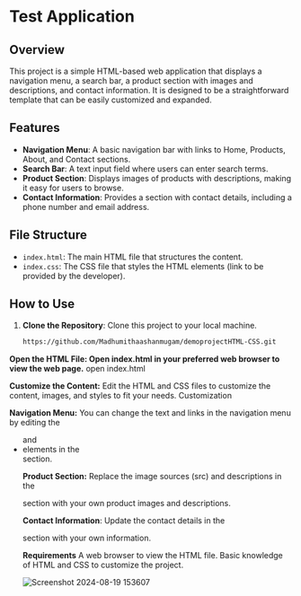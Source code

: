 # Test Application

## Overview
This project is a simple HTML-based web application that displays a navigation menu, a search bar, a product section with images and descriptions, and contact information. It is designed to be a straightforward template that can be easily customized and expanded.

## Features
- **Navigation Menu**: A basic navigation bar with links to Home, Products, About, and Contact sections.
- **Search Bar**: A text input field where users can enter search terms.
- **Product Section**: Displays images of products with descriptions, making it easy for users to browse.
- **Contact Information**: Provides a section with contact details, including a phone number and email address.

## File Structure
- `index.html`: The main HTML file that structures the content.
- `index.css`: The CSS file that styles the HTML elements (link to be provided by the developer).

## How to Use
1. **Clone the Repository**: Clone this project to your local machine.
   ```bash
   https://github.com/Madhumithaashanmugam/demoprojectHTML-CSS.git
   
**Open the HTML File: Open index.html in your preferred web browser to view the web page.**
open index.html

**Customize the Content:** Edit the HTML and CSS files to customize the content, images, and styles to fit your needs.
Customization

**Navigation Menu:** You can change the text and links in the navigation menu by editing the <ul> and <li> elements in the <nav> section.

**Product Section:** Replace the image sources (src) and descriptions in the <div class="image"> section with your own product images and descriptions.

**Contact Information**: Update the contact details in the <div class="contact"> section with your own information.

**Requirements**
A web browser to view the HTML file.
Basic knowledge of HTML and CSS to customize the project.

![Screenshot 2024-08-19 153607](https://github.com/user-attachments/assets/ffdf1aa6-8c09-4058-bcf1-a0cb6e59efac)
